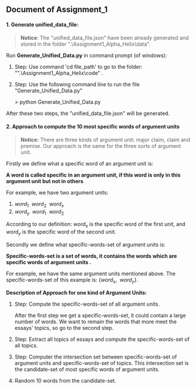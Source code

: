 ## Document of Assignment_1

#### 1. Generate unified_data_file:

> **Notice**: The "unified_data_file.json"  have been already generated and stored in the folder ".\Assignment1_Alpha_Helix\data".

Run **Generate_Unified_Data.py** in command prompt (of windows):

1. Step: Use command 'cd file_path' to go to the folder: "".\Assignment1_Alpha_Helix\code\" .

2. Step: Use the following command line to run the file "Generate_Unified_Data.py"

   \> python Generate_Unified_Data.py

After these two steps, the "unified_data_file.json" will be generated.

#### 2. Approach to compute the 10 most specific words of argument units

> **Notice:** There are three kinds of argument unit: major claim, claim and premise. Our approach is the same for the three sorts of argument unit.  

Firstly we define what a specific word of an argument unit is: 

**A word is called specific in an argument unit, if this word is only in this argument unit but not in others**

For example, we have two argument units:

1. $word_1\ \ word_2\ \ word_x$
2.  $word_y\ \ word_1\ \ word_2$

According to our definition: $word_x$ is the specific word of the first unit, and $word_y$ is the specific word of the second unit.

Secondly we define what specific-words-set  of argument units is:

**Specific-words-set is a set of words, it contains the words which are specific words of  argument units .**

For example, we have the same argument units mentioned above. The specific-words-set of this example is: $\{word_x,\ \  word_y\}$. 

**Description of Approach for one kind of Argument Units:** 

1. Step: Compute the specific-words-set of all argument units.

   After the first step we get a specific-words-set, it could contain a large number of words. We want to remain the words that more meet the essays' topics, so go to the second step.

2. Step: Extract all topics of essays and compute the specific-words-set of all topics.

3. Step: Computer the intersection set between specific-words-set of argument units and specific-words-set of topics. This intersection set is the candidate-set of most specific words of argument units.

4. Random 10 words from the candidate-set.